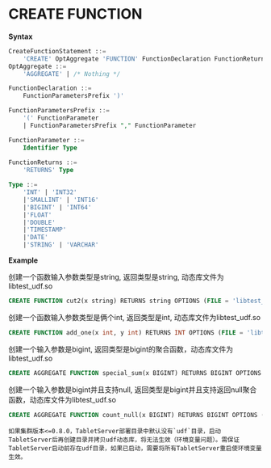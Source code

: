 # CREATE FUNCTION

**Syntax**

```sql
CreateFunctionStatement ::=
    'CREATE' OptAggregate 'FUNCTION' FunctionDeclaration FunctionReturns OptionsList
OptAggregate ::=
    'AGGREGATE' | /* Nothing */

FunctionDeclaration ::=
    FunctionParametersPrefix ')'

FunctionParametersPrefix ::=
    '(' FunctionParameter
    | FunctionParametersPrefix "," FunctionParameter

FunctionParameter ::=
    Identifier Type
    
FunctionReturns ::=
    'RETURNS' Type

Type ::=
    'INT' | 'INT32'
    |'SMALLINT' | 'INT16'
    |'BIGINT' | 'INT64'
    |'FLOAT'
    |'DOUBLE'
    |'TIMESTAMP'
    |'DATE'
    |'STRING' | 'VARCHAR'

```

**Example**

创建一个函数输入参数类型是string, 返回类型是string, 动态库文件为libtest_udf.so
```sql
CREATE FUNCTION cut2(x string) RETURNS string OPTIONS (FILE = 'libtest_udf.so');
```

创建一个函数输入参数类型是俩个int, 返回类型是int, 动态库文件为libtest_udf.so
```sql
CREATE FUNCTION add_one(x int, y int) RETURNS INT OPTIONS (FILE = 'libtest_udf.so');
```

创建一个输入参数是bigint, 返回类型是bigint的聚合函数，动态库文件为libtest_udf.so
```sql
CREATE AGGREGATE FUNCTION special_sum(x BIGINT) RETURNS BIGINT OPTIONS (FILE = 'libtest_udf.so');
```

创建一个输入参数是bigint并且支持null, 返回类型是bigint并且支持返回null聚合函数，动态库文件为libtest_udf.so
```sql
CREATE AGGREGATE FUNCTION count_null(x BIGINT) RETURNS BIGINT OPTIONS (FILE = 'libtest_udf.so', ARG_NULLABLE=true, RETURN_NULLABLE=true);
```

```{warning}
如果集群版本<=0.8.0，TabletServer部署目录中默认没有`udf`目录，启动TabletServer后再创建目录并拷贝udf动态库，将无法生效（环境变量问题）。需保证TabletServer启动前存在udf目录，如果已启动，需要将所有TabletServer重启使环境变量生效。
```
